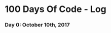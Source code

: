# 100 Days Of Code - Log

### Day 0: October 10th, 2017
<!--
##### (delete me or comment me out)

**Today's Progress**: Just finished "Basic Front End Development Projects" on Free Code Camp, and will be starting the next section, Basic JavaScript

**Thoughts:** Still not feeling super adept with Bootstrap, but I am starting to understand it better. Able to get thing to work the way I want more and more, without running to look it up every five minutes :) I definately am feeling more confident after doing these projects than I did even just a few days ago. Its so fun and exciting!

**Link to work:** [Build a Personal Portfolio Project, Free Code Camp], ( https://codepen.io/wildefyre116/full/GMezLj )

### Day 1: October 1, 2017


**Today's Progress**: Very excited to start on project for client, i started the framework, pulled some designs together, did some initial coding on it.

**Thoughts**: Up until now, all of the projects ive worked on have been for assignment or for fun, this is the first time doing it for someone else. Its a little daunting, but Ive got this!

**Link(s) to work**: Forgot to grab the link, and about to fall asleep, will add it tomorrow :)


### Day 2: October 24,2017 Tuesday

**Today's Progress**: Continued working on simple business webpage for client, so getting more practice with bootstrap and jQuery. 

**Thoughts** So many resources available to build with, and of course I found the perfect font for the design concept we are going for, and of course it was $39, couldnt be a free one on Google Fonts! well, i found the closest I could to use. Finding that there are a lot of templates and snippets, but trying to avoid them, I learn alot more writing the code myself, and through trial and error. Also, I find that I really lose track of time when I am working on something, sat down just to get started on the basic bare bones, and its now 5 hours later!

**Link(s) to work**
link to webpage from Days1,2
[Webpage for small cake business], ( https://codepen.io/wildefyre116/full/jGoXLJ )

### Days 3-10: October 25-November 1, 2017
**Progress**: I have continued to bumble through JS, and started building a Halloween web page, it isn't finished, but enjoying trying new concepts as I learn them, and even before I have learned them. 
**Thoughts**: I havent been logging like I should, but I am working. Was kind of stuck on what to practice coding, have been battling through a mental block learning JS. But sticking to it, and everyday it is getting a little clearer, but working on coursework (FreeCodeCamp, CodeAcademy, And the Odin Project concurrently) i am not getting as much coding in as I would like, I learn best by doing!
**Link to work**
[Halloween! webpage] (https://codepen.io/wildefyre116/full/jaEEeG/)
